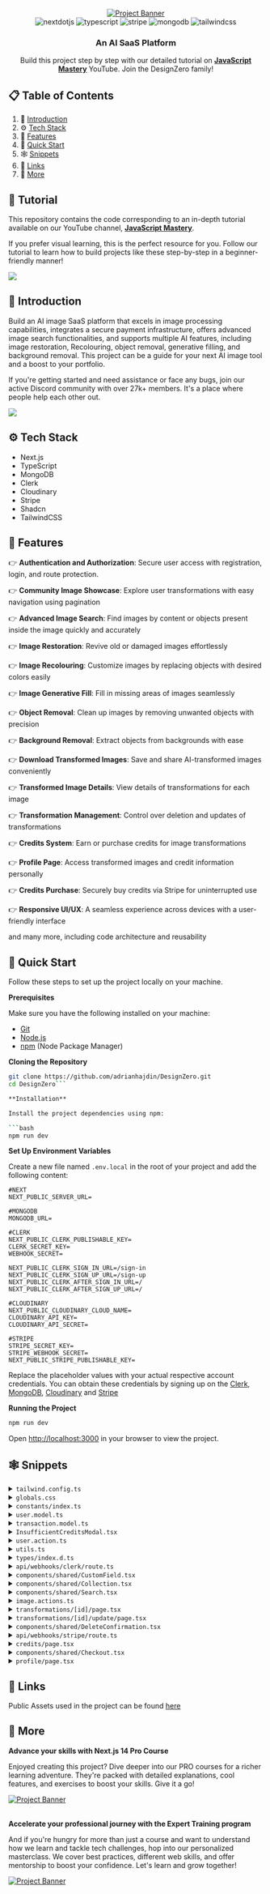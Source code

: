 <div align="center">
  <br />
    <a href="https://youtu.be/Ahwoks_dawU?feature=shared" target="_blank">
      <img src="https://github.com/sujatagunale/EasyRead/assets/151519281/daf9e91b-6342-4e9a-9361-8dc2bd01ce64" alt="Project Banner">
    </a>
  <br />

  <div>
    <img src="https://img.shields.io/badge/-Next_JS-black?style=for-the-badge&logoColor=white&logo=nextdotjs&color=000000" alt="nextdotjs" />
    <img src="https://img.shields.io/badge/-TypeScript-black?style=for-the-badge&logoColor=white&logo=typescript&color=3178C6" alt="typescript" />
    <img src="https://img.shields.io/badge/-Stripe-black?style=for-the-badge&logoColor=white&logo=stripe&color=008CDD" alt="stripe" />
    <img src="https://img.shields.io/badge/-MongoDB-black?style=for-the-badge&logoColor=white&logo=mongodb&color=47A248" alt="mongodb" />
    <img src="https://img.shields.io/badge/-Tailwind_CSS-black?style=for-the-badge&logoColor=white&logo=tailwindcss&color=06B6D4" alt="tailwindcss" />
  </div>

  <h3 align="center">An AI SaaS Platform</h3>

   <div align="center">
     Build this project step by step with our detailed tutorial on <a href="https://www.youtube.com/@javascriptmastery/videos" target="_blank"><b>JavaScript Mastery</b></a> YouTube. Join the DesignZero family!
    </div>
</div>

## 📋 <a name="table">Table of Contents</a>

1. 🤖 [Introduction](#introduction)
2. ⚙️ [Tech Stack](#tech-stack)
3. 🔋 [Features](#features)
4. 🤸 [Quick Start](#quick-start)
5. 🕸️ [Snippets](#snippets)
6. 🔗 [Links](#links)
7. 🚀 [More](#more)

## 🚨 Tutorial

This repository contains the code corresponding to an in-depth tutorial available on our YouTube channel, <a href="https://www.youtube.com/@javascriptmastery/videos" target="_blank"><b>JavaScript Mastery</b></a>. 

If you prefer visual learning, this is the perfect resource for you. Follow our tutorial to learn how to build projects like these step-by-step in a beginner-friendly manner!

<a href="https://youtu.be/Ahwoks_dawU?feature=shared" target="_blank"><img src="https://github.com/sujatagunale/EasyRead/assets/151519281/1736fca5-a031-4854-8c09-bc110e3bc16d" /></a>

## <a name="introduction">🤖 Introduction</a>

Build an AI image SaaS platform that excels in image processing capabilities, integrates a secure payment infrastructure, offers advanced image search functionalities, and supports multiple AI features, including image restoration, Recolouring, object removal, generative filling, and background removal. This project can be a guide for your next AI image tool and a boost to your portfolio. 

If you're getting started and need assistance or face any bugs, join our active Discord community with over 27k+ members. It's a place where people help each other out.

<a href="https://discord.com/invite/n6EdbFJ" target="_blank"><img src="https://github.com/sujatagunale/EasyRead/assets/151519281/618f4872-1e10-42da-8213-1d69e486d02e" /></a>

## <a name="tech-stack">⚙️ Tech Stack</a>

- Next.js
- TypeScript
- MongoDB
- Clerk
- Cloudinary
- Stripe
- Shadcn
- TailwindCSS

## <a name="features">🔋 Features</a>

👉 **Authentication and Authorization**: Secure user access with registration, login, and route protection.

👉 **Community Image Showcase**: Explore user transformations with easy navigation using pagination

👉 **Advanced Image Search**: Find images by content or objects present inside the image quickly and accurately

👉 **Image Restoration**: Revive old or damaged images effortlessly

👉 **Image Recolouring**: Customize images by replacing objects with desired colors easily

👉 **Image Generative Fill**: Fill in missing areas of images seamlessly

👉 **Object Removal**: Clean up images by removing unwanted objects with precision

👉 **Background Removal**: Extract objects from backgrounds with ease

👉 **Download Transformed Images**: Save and share AI-transformed images conveniently

👉 **Transformed Image Details**: View details of transformations for each image

👉 **Transformation Management**: Control over deletion and updates of transformations

👉 **Credits System**: Earn or purchase credits for image transformations

👉 **Profile Page**: Access transformed images and credit information personally

👉 **Credits Purchase**: Securely buy credits via Stripe for uninterrupted use

👉 **Responsive UI/UX**: A seamless experience across devices with a user-friendly interface


and many more, including code architecture and reusability 

## <a name="quick-start">🤸 Quick Start</a>

Follow these steps to set up the project locally on your machine.

**Prerequisites**

Make sure you have the following installed on your machine:

- [Git](https://git-scm.com/)
- [Node.js](https://nodejs.org/en)
- [npm](https://www.npmjs.com/) (Node Package Manager)

**Cloning the Repository**

```bash
git clone https://github.com/adrianhajdin/DesignZero.git
cd DesignZero```

**Installation**

Install the project dependencies using npm:

```bash
npm run dev
```

**Set Up Environment Variables**

Create a new file named `.env.local` in the root of your project and add the following content:

```env
#NEXT
NEXT_PUBLIC_SERVER_URL=

#MONGODB
MONGODB_URL=

#CLERK
NEXT_PUBLIC_CLERK_PUBLISHABLE_KEY=
CLERK_SECRET_KEY=
WEBHOOK_SECRET=

NEXT_PUBLIC_CLERK_SIGN_IN_URL=/sign-in
NEXT_PUBLIC_CLERK_SIGN_UP_URL=/sign-up
NEXT_PUBLIC_CLERK_AFTER_SIGN_IN_URL=/
NEXT_PUBLIC_CLERK_AFTER_SIGN_UP_URL=/

#CLOUDINARY
NEXT_PUBLIC_CLOUDINARY_CLOUD_NAME=
CLOUDINARY_API_KEY=
CLOUDINARY_API_SECRET=

#STRIPE
STRIPE_SECRET_KEY=
STRIPE_WEBHOOK_SECRET=
NEXT_PUBLIC_STRIPE_PUBLISHABLE_KEY=
```

Replace the placeholder values with your actual respective account credentials. You can obtain these credentials by signing up on the [Clerk](https://clerk.com/), [MongoDB](https://www.mongodb.com/), [Cloudinary](https://cloudinary.com/) and [Stripe](https://stripe.com)

**Running the Project**

```bash
npm run dev
```

Open [http://localhost:3000](http://localhost:3000) in your browser to view the project.

## <a name="snippets">🕸️ Snippets</a>

<details>
<summary><code>tailwind.config.ts</code></summary>

```typescript
/** @type {import('tailwindcss').Config} */
module.exports = {
  darkMode: ["class"],
  content: [
    "./pages/**/*.{ts,tsx}",
    "./components/**/*.{ts,tsx}",
    "./app/**/*.{ts,tsx}",
    "./src/**/*.{ts,tsx}",
  ],
  prefix: "",
  theme: {
    container: {
      center: true,
      padding: "2rem",
      screens: {
        "2xl": "1400px",
      },
    },
    extend: {
      colors: {
        border: "hsl(var(--border))",
        input: "hsl(var(--input))",
        ring: "hsl(var(--ring))",
        background: "hsl(var(--background))",
        foreground: "hsl(var(--foreground))",
        purple: {
          100: "#F4F7FE",
          200: "#BCB6FF",
          400: "#868CFF",
          500: "#7857FF",
          600: "#4318FF",
        },
        dark: {
          400: "#7986AC",
          500: "#606C80",
          600: "#2B3674",
          700: "#384262",
        },
        primary: {
          DEFAULT: "hsl(var(--primary))",
          foreground: "hsl(var(--primary-foreground))",
        },
        secondary: {
          DEFAULT: "hsl(var(--secondary))",
          foreground: "hsl(var(--secondary-foreground))",
        },
        destructive: {
          DEFAULT: "hsl(var(--destructive))",
          foreground: "hsl(var(--destructive-foreground))",
        },
        muted: {
          DEFAULT: "hsl(var(--muted))",
          foreground: "hsl(var(--muted-foreground))",
        },
        accent: {
          DEFAULT: "hsl(var(--accent))",
          foreground: "hsl(var(--accent-foreground))",
        },
        popover: {
          DEFAULT: "hsl(var(--popover))",
          foreground: "hsl(var(--popover-foreground))",
        },
        card: {
          DEFAULT: "hsl(var(--card))",
          foreground: "hsl(var(--card-foreground))",
        },
      },
      fontFamily: {
        IBMPlex: ["var(--font-ibm-plex)"],
      },
      backgroundImage: {
        "purple-gradient": "url('/assets/images/gradient-bg.svg')",
        banner: "url('/assets/images/banner-bg.png')",
      },
      borderRadius: {
        lg: "var(--radius)",
        md: "calc(var(--radius) - 2px)",
        sm: "calc(var(--radius) - 4px)",
      },
      keyframes: {
        "accordion-down": {
          from: { height: "0" },
          to: { height: "var(--radix-accordion-content-height)" },
        },
        "accordion-up": {
          from: { height: "var(--radix-accordion-content-height)" },
          to: { height: "0" },
        },
      },
      animation: {
        "accordion-down": "accordion-down 0.2s ease-out",
        "accordion-up": "accordion-up 0.2s ease-out",
      },
    },
  },
  plugins: [require("tailwindcss-animate")],
};
```

</details>

<details>
<summary><code>globals.css</code></summary>

```css
@tailwind base;
@tailwind components;
@tailwind utilities;

@layer base {
  :root {
    --background: 0 0% 100%;
    --foreground: 222.2 84% 4.9%;

    --card: 0 0% 100%;
    --card-foreground: 222.2 84% 4.9%;

    --popover: 0 0% 100%;
    --popover-foreground: 222.2 84% 4.9%;

    --primary: 222.2 47.4% 11.2%;
    --primary-foreground: 210 40% 98%;

    --secondary: 210 40% 96.1%;
    --secondary-foreground: 222.2 47.4% 11.2%;

    --muted: 210 40% 96.1%;
    --muted-foreground: 215.4 16.3% 46.9%;

    --accent: 210 40% 96.1%;
    --accent-foreground: 222.2 47.4% 11.2%;

    --destructive: 0 84.2% 60.2%;
    --destructive-foreground: 210 40% 98%;

    --border: 214.3 31.8% 91.4%;
    --input: 214.3 31.8% 91.4%;
    --ring: 222.2 84% 4.9%;

    --radius: 0.5rem;
  }

  .dark {
    --background: 222.2 84% 4.9%;
    --foreground: 210 40% 98%;

    --card: 222.2 84% 4.9%;
    --card-foreground: 210 40% 98%;

    --popover: 222.2 84% 4.9%;
    --popover-foreground: 210 40% 98%;

    --primary: 210 40% 98%;
    --primary-foreground: 222.2 47.4% 11.2%;

    --secondary: 217.2 32.6% 17.5%;
    --secondary-foreground: 210 40% 98%;

    --muted: 217.2 32.6% 17.5%;
    --muted-foreground: 215 20.2% 65.1%;

    --accent: 217.2 32.6% 17.5%;
    --accent-foreground: 210 40% 98%;

    --destructive: 0 62.8% 30.6%;
    --destructive-foreground: 210 40% 98%;

    --border: 217.2 32.6% 17.5%;
    --input: 217.2 32.6% 17.5%;
    --ring: 212.7 26.8% 83.9%;
  }
}

@layer base {
  * {
    @apply border-border;
  }
  body {
    @apply bg-background text-foreground;
  }
}

.auth {
  @apply flex-center min-h-screen w-full bg-purple-100
}

.root {
  @apply flex min-h-screen w-full flex-col bg-white lg:flex-row;
}

.root-container {
  @apply mt-16 flex-1 overflow-auto py-8 lg:mt-0 lg:max-h-screen lg:py-10
}

/* ========================================== TAILWIND STYLES */
@layer utilities {
  /* ===== UTILITIES */
  .wrapper {
    @apply max-w-5xl mx-auto px-5 md:px-10 w-full text-dark-400 p-16-regular;
  }

  .gradient-text {
    @apply bg-purple-gradient bg-cover bg-clip-text text-transparent;
  }

  /* ===== ALIGNMENTS */
  .flex-center {
    @apply flex justify-center items-center;
  }

  .flex-between {
    @apply flex justify-between items-center;
  }

  /* ===== TYPOGRAPHY */
  /* 44 */
  .h1-semibold {
    @apply text-[36px] font-semibold sm:text-[44px] leading-[120%] sm:leading-[56px];
  }

  /* 36 */
  .h2-bold {
    @apply text-[30px] font-bold md:text-[36px] leading-[110%];
  }

  /* 30 */
  .h3-bold {
    @apply font-bold text-[30px] leading-[140%];
  }

  /* 24 */
  .p-24-bold {
    @apply font-bold text-[24px] leading-[120%];
  }

  /* 20 */
  .p-20-semibold {
    @apply font-semibold text-[20px] leading-[140%];
  }

  .p-20-regular {
    @apply font-normal text-[20px] leading-[140%];
  }

  /* 18 */
  .p-18-semibold {
    @apply font-semibold text-[18px] leading-[140%];
  }

  /* 16 */
  .p-16-semibold {
    @apply font-semibold text-[16px] leading-[140%];
  }

  .p-16-medium {
    @apply font-medium text-[16px] leading-[140%];
  }

  .p-16-regular {
    @apply font-normal text-[16px] leading-[140%];
  }

  /* 14 */
  .p-14-medium {
    @apply font-medium text-[14px] leading-[120%];
  }

  /* 10 */
  .p-10-medium {
    @apply font-medium text-[10px] leading-[140%];
  }

  /* =====  SHADCN OVERRIDES */
  .button {
    @apply py-4 px-6 flex-center gap-3 rounded-full p-16-semibold focus-visible:ring-offset-0 focus-visible:ring-transparent !important;
  }

  .dropdown-content {
    @apply shadow-lg rounded-md overflow-hidden p-0;
  }

  .dropdown-item {
    @apply p-16-semibold text-dark-700 cursor-pointer transition-all px-4 py-3 rounded-none outline-none hover:border-none focus-visible:ring-transparent hover:text-white hover:bg-purple-gradient hover:bg-cover focus-visible:ring-offset-0 focus-visible:outline-none !important;
  }

  .input-field {
    @apply rounded-[16px] border-2 border-purple-200/20 shadow-sm shadow-purple-200/15 text-dark-600 disabled:opacity-100 p-16-semibold h-[50px] md:h-[54px] focus-visible:ring-offset-0 px-4 py-3 focus-visible:ring-transparent !important;
  }

  .search-field {
    @apply border-0 bg-transparent text-dark-600 w-full placeholder:text-dark-400 h-[50px] p-16-medium focus-visible:ring-offset-0 p-3 focus-visible:ring-transparent !important;
  }

  .submit-button {
    @apply bg-purple-gradient bg-cover rounded-full py-4 px-6 p-16-semibold h-[50px] w-full md:h-[54px];
  }

  .select-field {
    @apply w-full border-2 border-purple-200/20 shadow-sm shadow-purple-200/15 rounded-[16px] h-[50px] md:h-[54px] text-dark-600 p-16-semibold disabled:opacity-100 placeholder:text-dark-400/50 px-4 py-3 focus:ring-offset-0 focus-visible:ring-transparent focus:ring-transparent focus-visible:ring-0 focus-visible:outline-none !important;
  }

  .select-trigger {
    @apply flex items-center  gap-2 py-5 capitalize focus-visible:outline-none;
  }

  .select-item {
    @apply py-3 cursor-pointer hover:bg-purple-100;
  }

  .IconButton {
    @apply focus-visible:ring-transparent focus:ring-offset-0 focus-visible:ring-offset-0 focus-visible:outline-none focus-visible:border-none !important;
  }

  .sheet-content button {
    @apply focus:ring-0 focus-visible:ring-transparent focus:ring-offset-0 focus-visible:ring-offset-0 focus-visible:outline-none focus-visible:border-none !important;
  }

  .success-toast {
    @apply bg-green-100 text-green-900;
  }

  .error-toast {
    @apply bg-red-100 text-red-900;
  }

  /* Home Page */
  .home {
    @apply sm:flex-center hidden h-72 flex-col gap-4 rounded-[20px] border bg-banner bg-cover bg-no-repeat p-10 shadow-inner;
  }

  .home-heading {
    @apply h1-semibold max-w-[500px] flex-wrap text-center text-white shadow-sm;
  }

  /* Credits Page */
  .credits-list {
    @apply mt-11 grid grid-cols-1 gap-5 sm:grid-cols-2 md:gap-9 xl:grid-cols-3;
  }

  .credits-item {
    @apply w-full rounded-[16px] border-2 border-purple-200/20 bg-white p-8 shadow-xl shadow-purple-200/20 lg:max-w-none;
  }

  .credits-btn {
    @apply w-full rounded-full bg-purple-100 bg-cover text-purple-500 hover:text-purple-500;
  }

  /* Profile Page */
  .profile {
    @apply mt-5 flex flex-col gap-5 sm:flex-row md:mt-8 md:gap-10;
  }

  .profile-balance {
    @apply w-full rounded-[16px] border-2 border-purple-200/20 bg-white p-5 shadow-lg shadow-purple-200/10 md:px-6 md:py-8;
  }

  .profile-image-manipulation {
    @apply w-full rounded-[16px] border-2 border-purple-200/20 bg-white p-5 shadow-lg shadow-purple-200/10 md:px-6 md:py-8;
  }

  /* Transformation Details */
  .transformation-grid {
    @apply grid h-fit min-h-[200px] grid-cols-1 gap-5 py-8 md:grid-cols-2;
  }

  .transformation-original_image {
    @apply h-fit min-h-72 w-full rounded-[10px] border border-dashed bg-purple-100/20 object-cover p-2;
  }

  /* Collection Component */
  .collection-heading {
    @apply md:flex-between mb-6 flex flex-col gap-5 md:flex-row;
  }

  .collection-list {
    @apply grid grid-cols-1 gap-6 sm:grid-cols-2 xl:grid-cols-3;
  }

  .collection-empty {
    @apply flex-center h-60 w-full rounded-[10px] border border-dark-400/10 bg-white/20;
  }

  .collection-btn {
    @apply button w-32 bg-purple-gradient bg-cover text-white;
  }

  .collection-card {
    @apply flex flex-1 cursor-pointer flex-col gap-5 rounded-[16px] border-2 border-purple-200/15 bg-white p-4 shadow-xl shadow-purple-200/10 transition-all hover:shadow-purple-200/20;
  }

  /* MediaUploader Component */
  .media-uploader_cldImage {
    @apply h-fit min-h-72 w-full rounded-[10px] border border-dashed bg-purple-100/20 object-cover p-2;
  }

  .media-uploader_cta {
    @apply flex-center flex h-72 cursor-pointer flex-col gap-5 rounded-[16px] border border-dashed bg-purple-100/20 shadow-inner;
  }

  .media-uploader_cta-image {
    @apply rounded-[16px] bg-white  p-5 shadow-sm shadow-purple-200/50;
  }

  /* Navbar Component */
  .header {
    @apply flex-between fixed h-16 w-full border-b-4 border-purple-100 bg-white p-5 lg:hidden;
  }

  .header-nav_elements {
    @apply mt-8 flex w-full flex-col items-start gap-5;
  }

  /* Search Component */
  .search {
    @apply flex w-full rounded-[16px] border-2 border-purple-200/20 bg-white px-4 shadow-sm shadow-purple-200/15 md:max-w-96;
  }

  /* Sidebar Component */
  .sidebar {
    @apply hidden h-screen w-72 bg-white p-5 shadow-md shadow-purple-200/50 lg:flex;
  }

  .sidebar-logo {
    @apply flex items-center gap-2 md:py-2;
  }

  .sidebar-nav {
    @apply h-full flex-col justify-between md:flex md:gap-4;
  }

  .sidebar-nav_elements {
    @apply hidden w-full flex-col items-start gap-2 md:flex;
  }

  .sidebar-nav_element {
    @apply flex-center p-16-semibold w-full whitespace-nowrap rounded-full bg-cover  transition-all hover:bg-purple-100 hover:shadow-inner;
  }

  .sidebar-link {
    @apply p-16-semibold flex size-full gap-4 p-4;
  }

  /* TransformationForm Component */
  .prompt-field {
    @apply flex flex-col gap-5 lg:flex-row lg:gap-10;
  }

  .media-uploader-field {
    @apply grid h-fit min-h-[200px] grid-cols-1 gap-5 py-4 md:grid-cols-2;
  }

  /* TransformedImage Component */
  .download-btn {
    @apply p-14-medium mt-2 flex items-center gap-2 px-2;
  }

  .transformed-image {
    @apply h-fit min-h-72 w-full rounded-[10px] border border-dashed bg-purple-100/20 object-cover p-2;
  }

  .transforming-loader {
    @apply flex-center absolute left-[50%] top-[50%] size-full -translate-x-1/2 -translate-y-1/2 flex-col gap-2 rounded-[10px] border bg-dark-700/90;
  }

  .transformed-placeholder {
    @apply flex-center p-14-medium h-full min-h-72 flex-col gap-5 rounded-[16px] border border-dashed bg-purple-100/20 shadow-inner;
  }
}

/* =====  CLERK OVERRIDES */
.cl-userButtonBox {
  display: flex;
  flex-flow: row-reverse;
  gap: 12px;
}

.cl-userButtonOuterIdentifier {
  font-size: 16px;
  font-weight: 600;
  color: #384262;
}
```

</details>

<details>
<summary><code>constants/index.ts</code></summary>

```typescript
export const navLinks = [
  {
    label: "Home",
    route: "/",
    icon: "/assets/icons/home.svg",
  },
  {
    label: "Image Restore",
    route: "/transformations/add/restore",
    icon: "/assets/icons/image.svg",
  },
  {
    label: "Generative Fill",
    route: "/transformations/add/fill",
    icon: "/assets/icons/stars.svg",
  },
  {
    label: "Object Remove",
    route: "/transformations/add/remove",
    icon: "/assets/icons/scan.svg",
  },
  {
    label: "Object Recolour",
    route: "/transformations/add/Recolour",
    icon: "/assets/icons/filter.svg",
  },
  {
    label: "Background Remove",
    route: "/transformations/add/removeBackground",
    icon: "/assets/icons/camera.svg",
  },
  {
    label: "Profile",
    route: "/profile",
    icon: "/assets/icons/profile.svg",
  },
  {
    label: "Buy Credits",
    route: "/credits",
    icon: "/assets/icons/bag.svg",
  },
];

export const plans = [
  {
    _id: 1,
    name: "Free",
    icon: "/assets/icons/free-plan.svg",
    price: 0,
    credits: 20,
    inclusions: [
      {
        label: "20 Free Credits",
        isIncluded: true,
      },
      {
        label: "Basic Access to Services",
        isIncluded: true,
      },
      {
        label: "Priority Customer Support",
        isIncluded: false,
      },
      {
        label: "Priority Updates",
        isIncluded: false,
      },
    ],
  },
  {
    _id: 2,
    name: "Pro Package",
    icon: "/assets/icons/free-plan.svg",
    price: 40,
    credits: 120,
    inclusions: [
      {
        label: "120 Credits",
        isIncluded: true,
      },
      {
        label: "Full Access to Services",
        isIncluded: true,
      },
      {
        label: "Priority Customer Support",
        isIncluded: true,
      },
      {
        label: "Priority Updates",
        isIncluded: false,
      },
    ],
  },
  {
    _id: 3,
    name: "Premium Package",
    icon: "/assets/icons/free-plan.svg",
    price: 199,
    credits: 2000,
    inclusions: [
      {
        label: "2000 Credits",
        isIncluded: true,
      },
      {
        label: "Full Access to Services",
        isIncluded: true,
      },
      {
        label: "Priority Customer Support",
        isIncluded: true,
      },
      {
        label: "Priority Updates",
        isIncluded: true,
      },
    ],
  },
];

export const transformationTypes = {
  restore: {
    type: "restore",
    title: "Restore Image",
    subTitle: "Refine images by removing noise and imperfections",
    config: { restore: true },
    icon: "image.svg",
  },
  removeBackground: {
    type: "removeBackground",
    title: "Background Remove",
    subTitle: "Removes the background of the image using AI",
    config: { removeBackground: true },
    icon: "camera.svg",
  },
  fill: {
    type: "fill",
    title: "Generative Fill",
    subTitle: "Enhance an image's dimensions using AI outpainting",
    config: { fillBackground: true },
    icon: "stars.svg",
  },
  remove: {
    type: "remove",
    title: "Object Remove",
    subTitle: "Identify and eliminate objects from images",
    config: {
      remove: { prompt: "", removeShadow: true, multiple: true },
    },
    icon: "scan.svg",
  },
  Recolour: {
    type: "Recolour",
    title: "Object Recolour",
    subTitle: "Identify and Recolour objects from the image",
    config: {
      Recolour: { prompt: "", to: "", multiple: true },
    },
    icon: "filter.svg",
  },
};

export const aspectRatioOptions = {
  "1:1": {
    aspectRatio: "1:1",
    label: "Square (1:1)",
    width: 1000,
    height: 1000,
  },
  "3:4": {
    aspectRatio: "3:4",
    label: "Standard Portrait (3:4)",
    width: 1000,
    height: 1334,
  },
  "9:16": {
    aspectRatio: "9:16",
    label: "Phone Portrait (9:16)",
    width: 1000,
    height: 1778,
  },
};

export const defaultValues = {
  title: "",
  aspectRatio: "",
  color: "",
  prompt: "",
  publicId: "",
};

export const creditFee = -1;
```

</details>

<details>
<summary><code>user.model.ts</code></summary>

```typescript
import { Schema, model, models } from "mongoose";

const UserSchema = new Schema({
  clerkId: {
    type: String,
    required: true,
    unique: true,
  },
  email: {
    type: String,
    required: true,
    unique: true,
  },
  username: {
    type: String,
    required: true,
    unique: true,
  },
  photo: {
    type: String,
    required: true,
  },
  firstName: {
    type: String,
  },
  lastName: {
    type: String,
  },
  planId: {
    type: Number,
    default: 1,
  },
  creditBalance: {
    type: Number,
    default: 10,
  },
});

const User = models?.User || model("User", UserSchema);

export default User;
```

</details>

<details>
<summary><code>transaction.model.ts</code></summary>

```typescript
import { Schema, model, models } from "mongoose";

const TransactionSchema = new Schema({
  createdAt: {
    type: Date,
    default: Date.now,
  },
  stripeId: {
    type: String,
    required: true,
    unique: true,
  },
  amount: {
    type: Number,
    required: true,
  },
  plan: {
    type: String,
  },
  credits: {
    type: Number,
  },
  buyer: {
    type: Schema.Types.ObjectId,
    ref: "User",
  },
});

const Transaction = models?.Transaction || model("Transaction", TransactionSchema);

export default Transaction;
```

</details>

<details>
<summary><code>InsufficientCreditsModal.tsx</code></summary>

```typescript
"use client";

import Image from "next/image";
import { useRouter } from "next/navigation";

import {
  AlertDialog,
  AlertDialogAction,
  AlertDialogCancel,
  AlertDialogContent,
  AlertDialogDescription,
  AlertDialogFooter,
  AlertDialogHeader,
  AlertDialogTitle,
} from "@/components/ui/alert-dialog";

export const InsufficientCreditsModal = () => {
  const router = useRouter();

  return (
    <AlertDialog defaultOpen>
      <AlertDialogContent>
        <AlertDialogHeader>
          <div className="flex-between">
            <p className="p-16-semibold text-dark-400">Insufficient Credits</p>
            <AlertDialogCancel
              className="border-0 p-0 hover:bg-transparent"
              onClick={() => router.push("/profile")}
            >
              <Image
                src="/assets/icons/close.svg"
                alt="credit coins"
                width={24}
                height={24}
                className="cursor-pointer"
              />
            </AlertDialogCancel>
          </div>

          <Image
            src="/assets/images/stacked-coins.png"
            alt="credit coins"
            width={462}
            height={122}
          />

          <AlertDialogTitle className="p-24-bold text-dark-600">
            Oops.... Looks like you&#39;ve run out of free credits!
          </AlertDialogTitle>

          <AlertDialogDescription className="p-16-regular py-3">
            No worries, though - you can keep enjoying our services by grabbing
            more credits.
          </AlertDialogDescription>
        </AlertDialogHeader>
        <AlertDialogFooter>
          <AlertDialogCancel
            className="button w-full bg-purple-100 text-dark-400"
            onClick={() => router.push("/profile")}
          >
            No, Cancel
          </AlertDialogCancel>
          <AlertDialogAction
            className="button w-full bg-purple-gradient  bg-cover"
            onClick={() => router.push("/credits")}
          >
            Yes, Proceed
          </AlertDialogAction>
        </AlertDialogFooter>
      </AlertDialogContent>
    </AlertDialog>
  );
};
```

</details>

<details>
<summary><code>user.action.ts</code></summary>

```typescript
"use server";

import { revalidatePath } from "next/cache";

import User from "../database/models/user.model";
import { connectToDatabase } from "../database/mongoose";
import { handleError } from "../utils";

// CREATE
export async function createUser(user: CreateUserParams) {
  try {
    await connectToDatabase();

    const newUser = await User.create(user);

    return JSON.parse(JSON.stringify(newUser));
  } catch (error) {
    handleError(error);
  }
}

// READ
export async function getUserById(userId: string) {
  try {
    await connectToDatabase();

    const user = await User.findOne({ clerkId: userId });

    if (!user) throw new Error("User not found");

    return JSON.parse(JSON.stringify(user));
  } catch (error) {
    handleError(error);
  }
}

// UPDATE
export async function updateUser(clerkId: string, user: UpdateUserParams) {
  try {
    await connectToDatabase();

    const updatedUser = await User.findOneAndUpdate({ clerkId }, user, {
      new: true,
    });

    if (!updatedUser) throw new Error("User update failed");
    
    return JSON.parse(JSON.stringify(updatedUser));
  } catch (error) {
    handleError(error);
  }
}

// DELETE
export async function deleteUser(clerkId: string) {
  try {
    await connectToDatabase();

    // Find user to delete
    const userToDelete = await User.findOne({ clerkId });

    if (!userToDelete) {
      throw new Error("User not found");
    }

    // Delete user
    const deletedUser = await User.findByIdAndDelete(userToDelete._id);
    revalidatePath("/");

    return deletedUser ? JSON.parse(JSON.stringify(deletedUser)) : null;
  } catch (error) {
    handleError(error);
  }
}

// USE CREDITS
export async function updateCredits(userId: string, creditFee: number) {
  try {
    await connectToDatabase();

    const updatedUserCredits = await User.findOneAndUpdate(
      { _id: userId },
      { $inc: { creditBalance: creditFee }},
      { new: true }
    )

    if(!updatedUserCredits) throw new Error("User credits update failed");

    return JSON.parse(JSON.stringify(updatedUserCredits));
  } catch (error) {
    handleError(error);
  }
}
```

</details>

<details>
<summary><code>utils.ts</code></summary>

```typescript
/* eslint-disable prefer-const */
/* eslint-disable no-prototype-builtins */
import { type ClassValue, clsx } from "clsx";
import qs from "qs";
import { twMerge } from "tailwind-merge";

import { aspectRatioOptions } from "@/constants";

export function cn(...inputs: ClassValue[]) {
  return twMerge(clsx(inputs));
}

// ERROR HANDLER
export const handleError = (error: unknown) => {
  if (error instanceof Error) {
    // This is a native JavaScript error (e.g., TypeError, RangeError)
    console.error(error.message);
    throw new Error(`Error: ${error.message}`);
  } else if (typeof error === "string") {
    // This is a string error message
    console.error(error);
    throw new Error(`Error: ${error}`);
  } else {
    // This is an unknown type of error
    console.error(error);
    throw new Error(`Unknown error: ${JSON.stringify(error)}`);
  }
};

// PLACEHOLDER LOADER - while image is transforming
const shimmer = (w: number, h: number) => `
<svg width="${w}" height="${h}" version="1.1" xmlns="http://www.w3.org/2000/svg" xmlns:xlink="http://www.w3.org/1999/xlink">
  <defs>
    <linearGradient id="g">
      <stop stop-color="#7986AC" offset="20%" />
      <stop stop-color="#68769e" offset="50%" />
      <stop stop-color="#7986AC" offset="70%" />
    </linearGradient>
  </defs>
  <rect width="${w}" height="${h}" fill="#7986AC" />
  <rect id="r" width="${w}" height="${h}" fill="url(#g)" />
  <animate xlink:href="#r" attributeName="x" from="-${w}" to="${w}" dur="1s" repeatCount="indefinite"  />
</svg>`;

const toBase64 = (str: string) =>
  typeof window === "undefined"
    ? Buffer.from(str).toString("base64")
    : window.btoa(str);

export const dataUrl = `data:image/svg+xml;base64,${toBase64(
  shimmer(1000, 1000)
)}`;
// ==== End

// FORM URL QUERY
export const formUrlQuery = ({
  searchParams,
  key,
  value,
}: FormUrlQueryParams) => {
  const params = { ...qs.parse(searchParams.toString()), [key]: value };

  return `${window.location.pathname}?${qs.stringify(params, {
    skipNulls: true,
  })}`;
};

// REMOVE KEY FROM QUERY
export function removeKeysFromQuery({
  searchParams,
  keysToRemove,
}: RemoveUrlQueryParams) {
  const currentUrl = qs.parse(searchParams);

  keysToRemove.forEach((key) => {
    delete currentUrl[key];
  });

  // Remove null or undefined values
  Object.keys(currentUrl).forEach(
    (key) => currentUrl[key] == null && delete currentUrl[key]
  );

  return `${window.location.pathname}?${qs.stringify(currentUrl)}`;
}

// DEBOUNCE
export const debounce = (func: (...args: any[]) => void, delay: number) => {
  let timeoutId: NodeJS.Timeout | null;
  return (...args: any[]) => {
    if (timeoutId) clearTimeout(timeoutId);
    timeoutId = setTimeout(() => func.apply(null, args), delay);
  };
};

// GE IMAGE SIZE
export type AspectRatioKey = keyof typeof aspectRatioOptions;
export const getImageSize = (
  type: string,
  image: any,
  dimension: "width" | "height"
): number => {
  if (type === "fill") {
    return (
      aspectRatioOptions[image.aspectRatio as AspectRatioKey]?.[dimension] ||
      1000
    );
  }
  return image?.[dimension] || 1000;
};

// DOWNLOAD IMAGE
export const download = (url: string, filename: string) => {
  if (!url) {
    throw new Error("Resource URL not provided! You need to provide one");
  }

  fetch(url)
    .then((response) => response.blob())
    .then((blob) => {
      const blobURL = URL.createObjectURL(blob);
      const a = document.createElement("a");
      a.href = blobURL;

      if (filename && filename.length)
        a.download = `${filename.replace(" ", "_")}.png`;
      document.body.appendChild(a);
      a.click();
    })
    .catch((error) => console.log({ error }));
};

// DEEP MERGE OBJECTS
export const deepMergeObjects = (obj1: any, obj2: any) => {
  if(obj2 === null || obj2 === undefined) {
    return obj1;
  }

  let output = { ...obj2 };

  for (let key in obj1) {
    if (obj1.hasOwnProperty(key)) {
      if (
        obj1[key] &&
        typeof obj1[key] === "object" &&
        obj2[key] &&
        typeof obj2[key] === "object"
      ) {
        output[key] = deepMergeObjects(obj1[key], obj2[key]);
      } else {
        output[key] = obj1[key];
      }
    }
  }

  return output;
};
```

</details>

<details>
<summary><code>types/index.d.ts</code></summary>

```typescript
/* eslint-disable no-unused-vars */

// ====== USER PARAMS
declare type CreateUserParams = {
  clerkId: string;
  email: string;
  username: string;
  firstName: string;
  lastName: string;
  photo: string;
};

declare type UpdateUserParams = {
  firstName: string;
  lastName: string;
  username: string;
  photo: string;
};

// ====== IMAGE PARAMS
declare type AddImageParams = {
  image: {
    title: string;
    publicId: string;
    transformationType: string;
    width: number;
    height: number;
    config: any;
    secureURL: string;
    transformationURL: string;
    aspectRatio: string | undefined;
    prompt: string | undefined;
    color: string | undefined;
  };
  userId: string;
  path: string;
};

declare type UpdateImageParams = {
  image: {
    _id: string;
    title: string;
    publicId: string;
    transformationType: string;
    width: number;
    height: number;
    config: any;
    secureURL: string;
    transformationURL: string;
    aspectRatio: string | undefined;
    prompt: string | undefined;
    color: string | undefined;
  };
  userId: string;
  path: string;
};

declare type Transformations = {
  restore?: boolean;
  fillBackground?: boolean;
  remove?: {
    prompt: string;
    removeShadow?: boolean;
    multiple?: boolean;
  };
  Recolour?: {
    prompt?: string;
    to: string;
    multiple?: boolean;
  };
  removeBackground?: boolean;
};

// ====== TRANSACTION PARAMS
declare type CheckoutTransactionParams = {
  plan: string;
  credits: number;
  amount: number;
  buyerId: string;
};

declare type CreateTransactionParams = {
  stripeId: string;
  amount: number;
  credits: number;
  plan: string;
  buyerId: string;
  createdAt: Date;
};

declare type TransformationTypeKey =
  | "restore"
  | "fill"
  | "remove"
  | "Recolour"
  | "removeBackground";

// ====== URL QUERY PARAMS
declare type FormUrlQueryParams = {
  searchParams: string;
  key: string;
  value: string | number | null;
};

declare type UrlQueryParams = {
  params: string;
  key: string;
  value: string | null;
};

declare type RemoveUrlQueryParams = {
  searchParams: string;
  keysToRemove: string[];
};

declare type SearchParamProps = {
  params: { id: string; type: TransformationTypeKey };
  searchParams: { [key: string]: string | string[] | undefined };
};

declare type TransformationFormProps = {
  action: "Add" | "Update";
  userId: string;
  type: TransformationTypeKey;
  creditBalance: number;
  data?: IImage | null;
  config?: Transformations | null;
};

declare type TransformedImageProps = {
  image: any;
  type: string;
  title: string;
  transformationConfig: Transformations | null;
  isTransforming: boolean;
  hasDownload?: boolean;
  setIsTransforming?: React.Dispatch<React.SetStateAction<boolean>>;
};
```

</details>

<details>
<summary><code>api/webhooks/clerk/route.ts</code></summary>

```typescript
/* eslint-disable camelcase */
import { clerkClient } from "@clerk/nextjs";
import { WebhookEvent } from "@clerk/nextjs/server";
import { headers } from "next/headers";
import { NextResponse } from "next/server";
import { Webhook } from "svix";

import { createUser, deleteUser, updateUser } from "@/lib/actions/user.actions";

export async function POST(req: Request) {
  // You can find this in the Clerk Dashboard -> Webhooks -> choose the webhook
  const WEBHOOK_SECRET = process.env.WEBHOOK_SECRET;

  if (!WEBHOOK_SECRET) {
    throw new Error(
      "Please add WEBHOOK_SECRET from Clerk Dashboard to .env or .env.local"
    );
  }

  // Get the headers
  const headerPayload = headers();
  const svix_id = headerPayload.get("svix-id");
  const svix_timestamp = headerPayload.get("svix-timestamp");
  const svix_signature = headerPayload.get("svix-signature");

  // If there are no headers, error out
  if (!svix_id || !svix_timestamp || !svix_signature) {
    return new Response("Error occured -- no svix headers", {
      status: 400,
    });
  }

  // Get the body
  const payload = await req.json();
  const body = JSON.stringify(payload);

  // Create a new Svix instance with your secret.
  const wh = new Webhook(WEBHOOK_SECRET);

  let evt: WebhookEvent;

  // Verify the payload with the headers
  try {
    evt = wh.verify(body, {
      "svix-id": svix_id,
      "svix-timestamp": svix_timestamp,
      "svix-signature": svix_signature,
    }) as WebhookEvent;
  } catch (err) {
    console.error("Error verifying webhook:", err);
    return new Response("Error occured", {
      status: 400,
    });
  }

  // Get the ID and type
  const { id } = evt.data;
  const eventType = evt.type;

  // CREATE
  if (eventType === "user.created") {
    const { id, email_addresses, image_url, first_name, last_name, username } = evt.data;

    const user = {
      clerkId: id,
      email: email_addresses[0].email_address,
      username: username!,
      firstName: first_name,
      lastName: last_name,
      photo: image_url,
    };

    const newUser = await createUser(user);

    // Set public metadata
    if (newUser) {
      await clerkClient.users.updateUserMetadata(id, {
        publicMetadata: {
          userId: newUser._id,
        },
      });
    }

    return NextResponse.json({ message: "OK", user: newUser });
  }

  // UPDATE
  if (eventType === "user.updated") {
    const { id, image_url, first_name, last_name, username } = evt.data;

    const user = {
      firstName: first_name,
      lastName: last_name,
      username: username!,
      photo: image_url,
    };

    const updatedUser = await updateUser(id, user);

    return NextResponse.json({ message: "OK", user: updatedUser });
  }

  // DELETE
  if (eventType === "user.deleted") {
    const { id } = evt.data;

    const deletedUser = await deleteUser(id!);

    return NextResponse.json({ message: "OK", user: deletedUser });
  }

  console.log(`Webhook with and ID of ${id} and type of ${eventType}`);
  console.log("Webhook body:", body);

  return new Response("", { status: 200 });
}
```

</details>

<details>
<summary><code>components/shared/CustomField.tsx</code></summary>

```typescript
import React from "react";
import { Control } from "react-hook-form";
import { z } from "zod";

import {
  FormField,
  FormItem,
  FormControl,
  FormMessage,
  FormLabel,
} from "../ui/form";

import { formSchema } from "./TransformationForm";

type CustomFieldProps = {
  control: Control<z.infer<typeof formSchema>> | undefined;
  render: (props: { field: any }) => React.ReactNode;
  name: keyof z.infer<typeof formSchema>;
  formLabel?: string;
  className?: string;
};

export const CustomField = ({
  control,
  render,
  name,
  formLabel,
  className,
}: CustomFieldProps) => {
  return (
    <FormField
      control={control}
      name={name}
      render={({ field }) => (
        <FormItem className={className}>
          {formLabel && <FormLabel>{formLabel}</FormLabel>}
          <FormControl>{render({ field })}</FormControl>
          <FormMessage />
        </FormItem>
      )}
    />
  );
};
```

</details>

<details>
<summary><code>components/shared/Collection.tsx</code></summary>

```typescript
"use client";

import Image from "next/image";
import Link from "next/link";
import { useSearchParams, useRouter } from "next/navigation";
import { CldImage } from "next-cloudinary";

import {
  Pagination,
  PaginationContent,
  PaginationNext,
  PaginationPrevious,
} from "@/components/ui/pagination";
import { transformationTypes } from "@/constants";
import { IImage } from "@/lib/database/models/image.model";
import { formUrlQuery } from "@/lib/utils";

import { Button } from "../ui/button";

import { Search } from "./Search";

export const Collection = ({
  hasSearch = false,
  images,
  totalPages = 1,
  page,
}: {
  images: IImage[];
  totalPages?: number;
  page: number;
  hasSearch?: boolean;
}) => {
  const router = useRouter();
  const searchParams = useSearchParams();

  // PAGINATION HANDLER
  const onPageChange = (action: string) => {
    const pageValue = action === "next" ? Number(page) + 1 : Number(page) - 1;

    const newUrl = formUrlQuery({
      searchParams: searchParams.toString(),
      key: "page",
      value: pageValue,
    });

    router.push(newUrl, { scroll: false });
  };

  return (
    <>
      <div className="collection-heading">
        <h2 className="h2-bold text-dark-600">Recent Edits</h2>
        {hasSearch && <Search />}
      </div>

      {images.length > 0 ? (
        <ul className="collection-list">
          {images.map((image) => (
            <Card image={image} key={image._id} />
          ))}
        </ul>
      ) : (
        <div className="collection-empty">
          <p className="p-20-semibold">Empty List</p>
        </div>
      )}

      {totalPages > 1 && (
        <Pagination className="mt-10">
          <PaginationContent className="flex w-full">
            <Button
              disabled={Number(page) <= 1}
              className="collection-btn"
              onClick={() => onPageChange("prev")}
            >
              <PaginationPrevious className="hover:bg-transparent hover:text-white" />
            </Button>

            <p className="flex-center p-16-medium w-fit flex-1">
              {page} / {totalPages}
            </p>

            <Button
              className="button w-32 bg-purple-gradient bg-cover text-white"
              onClick={() => onPageChange("next")}
              disabled={Number(page) >= totalPages}
            >
              <PaginationNext className="hover:bg-transparent hover:text-white" />
            </Button>
          </PaginationContent>
        </Pagination>
      )}
    </>
  );
};

const Card = ({ image }: { image: IImage }) => {
  return (
    <li>
      <Link href={`/transformations/${image._id}`} className="collection-card">
        <CldImage
          src={image.publicId}
          alt={image.title}
          width={image.width}
          height={image.height}
          {...image.config}
          loading="lazy"
          className="h-52 w-full rounded-[10px] object-cover"
          sizes="(max-width: 767px) 100vw, (max-width: 1279px) 50vw, 33vw"
        />
        <div className="flex-between">
          <p className="p-20-semibold mr-3 line-clamp-1 text-dark-600">
            {image.title}
          </p>
          <Image
            src={`/assets/icons/${
              transformationTypes[
                image.transformationType as TransformationTypeKey
              ].icon
            }`}
            alt={image.title}
            width={24}
            height={24}
          />
        </div>
      </Link>
    </li>
  );
};
```

</details>

<details>
<summary><code>components/shared/Search.tsx</code></summary>

```typescript
"use client";

import Image from "next/image";
import { useRouter, useSearchParams } from "next/navigation";
import { useEffect, useState } from "react";

import { Input } from "@/components/ui/input";
import { formUrlQuery, removeKeysFromQuery } from "@/lib/utils";

export const Search = () => {
  const router = useRouter();
  const searchParams = useSearchParams();
  const [query, setQuery] = useState("");

  useEffect(() => {
    const delayDebounceFn = setTimeout(() => {
      if (query) {
        const newUrl = formUrlQuery({
          searchParams: searchParams.toString(),
          key: "query",
          value: query,
        });

        router.push(newUrl, { scroll: false });
      } else {
        const newUrl = removeKeysFromQuery({
          searchParams: searchParams.toString(),
          keysToRemove: ["query"],
        });

        router.push(newUrl, { scroll: false });
      }
    }, 300);

    return () => clearTimeout(delayDebounceFn);
  }, [router, searchParams, query]);

  return (
    <div className="search">
      <Image
        src="/assets/icons/search.svg"
        alt="search"
        width={24}
        height={24}
      />

      <Input
        className="search-field"
        placeholder="Search"
        onChange={(e) => setQuery(e.target.value)}
      />
    </div>
  );
};
```

</details>

<details>
<summary><code>image.actions.ts</code></summary>

```typescript
"use server";

import { revalidatePath } from "next/cache";
import { connectToDatabase } from "../database/mongoose";
import { handleError } from "../utils";
import User from "../database/models/user.model";
import Image from "../database/models/image.model";
import { redirect } from "next/navigation";

import { v2 as cloudinary } from 'cloudinary'

const populateUser = (query: any) => query.populate({
  path: 'author',
  model: User,
  select: '_id firstName lastName clerkId'
})

// ADD IMAGE
export async function addImage({ image, userId, path }: AddImageParams) {
  try {
    await connectToDatabase();

    const author = await User.findById(userId);

    if (!author) {
      throw new Error("User not found");
    }

    const newImage = await Image.create({
      ...image,
      author: author._id,
    })

    revalidatePath(path);

    return JSON.parse(JSON.stringify(newImage));
  } catch (error) {
    handleError(error)
  }
}

// UPDATE IMAGE
export async function updateImage({ image, userId, path }: UpdateImageParams) {
  try {
    await connectToDatabase();

    const imageToUpdate = await Image.findById(image._id);

    if (!imageToUpdate || imageToUpdate.author.toHexString() !== userId) {
      throw new Error("Unauthorized or image not found");
    }

    const updatedImage = await Image.findByIdAndUpdate(
      imageToUpdate._id,
      image,
      { new: true }
    )

    revalidatePath(path);

    return JSON.parse(JSON.stringify(updatedImage));
  } catch (error) {
    handleError(error)
  }
}

// DELETE IMAGE
export async function deleteImage(imageId: string) {
  try {
    await connectToDatabase();

    await Image.findByIdAndDelete(imageId);
  } catch (error) {
    handleError(error)
  } finally{
    redirect('/')
  }
}

// GET IMAGE
export async function getImageById(imageId: string) {
  try {
    await connectToDatabase();

    const image = await populateUser(Image.findById(imageId));

    if(!image) throw new Error("Image not found");

    return JSON.parse(JSON.stringify(image));
  } catch (error) {
    handleError(error)
  }
}

// GET IMAGES
export async function getAllImages({ limit = 9, page = 1, searchQuery = '' }: {
  limit?: number;
  page: number;
  searchQuery?: string;
}) {
  try {
    await connectToDatabase();

    cloudinary.config({
      cloud_name: process.env.NEXT_PUBLIC_CLOUDINARY_CLOUD_NAME,
      api_key: process.env.CLOUDINARY_API_KEY,
      api_secret: process.env.CLOUDINARY_API_SECRET,
      secure: true,
    })

    let expression = 'folder=DesignZero';

    if (searchQuery) {
      expression += ` AND ${searchQuery}`
    }

    const { resources } = await cloudinary.search
      .expression(expression)
      .execute();

    const resourceIds = resources.map((resource: any) => resource.public_id);

    let query = {};

    if(searchQuery) {
      query = {
        publicId: {
          $in: resourceIds
        }
      }
    }

    const skipAmount = (Number(page) -1) * limit;

    const images = await populateUser(Image.find(query))
      .sort({ updatedAt: -1 })
      .skip(skipAmount)
      .limit(limit);
    
    const totalImages = await Image.find(query).countDocuments();
    const savedImages = await Image.find().countDocuments();

    return {
      data: JSON.parse(JSON.stringify(images)),
      totalPage: Math.ceil(totalImages / limit),
      savedImages,
    }
  } catch (error) {
    handleError(error)
  }
}

// GET IMAGES BY USER
export async function getUserImages({
  limit = 9,
  page = 1,
  userId,
}: {
  limit?: number;
  page: number;
  userId: string;
}) {
  try {
    await connectToDatabase();

    const skipAmount = (Number(page) - 1) * limit;

    const images = await populateUser(Image.find({ author: userId }))
      .sort({ updatedAt: -1 })
      .skip(skipAmount)
      .limit(limit);

    const totalImages = await Image.find({ author: userId }).countDocuments();

    return {
      data: JSON.parse(JSON.stringify(images)),
      totalPages: Math.ceil(totalImages / limit),
    };
  } catch (error) {
    handleError(error);
  }
}
```

</details>

<details>
<summary><code>transformations/[id]/page.tsx</code></summary>

```typescript
import { auth } from "@clerk/nextjs";
import Image from "next/image";
import Link from "next/link";

import Header from "@/components/shared/Header";
import TransformedImage from "@/components/shared/TransformedImage";
import { Button } from "@/components/ui/button";
import { getImageById } from "@/lib/actions/image.actions";
import { getImageSize } from "@/lib/utils";
import { DeleteConfirmation } from "@/components/shared/DeleteConfirmation";

const ImageDetails = async ({ params: { id } }: SearchParamProps) => {
  const { userId } = auth();

  const image = await getImageById(id);

  return (
    <>
      <Header title={image.title} />

      <section className="mt-5 flex flex-wrap gap-4">
        <div className="p-14-medium md:p-16-medium flex gap-2">
          <p className="text-dark-600">Transformation:</p>
          <p className=" capitalize text-purple-400">
            {image.transformationType}
          </p>
        </div>

        {image.prompt && (
          <>
            <p className="hidden text-dark-400/50 md:block">&#x25CF;</p>
            <div className="p-14-medium md:p-16-medium flex gap-2 ">
              <p className="text-dark-600">Prompt:</p>
              <p className=" capitalize text-purple-400">{image.prompt}</p>
            </div>
          </>
        )}

        {image.color && (
          <>
            <p className="hidden text-dark-400/50 md:block">&#x25CF;</p>
            <div className="p-14-medium md:p-16-medium flex gap-2">
              <p className="text-dark-600">Color:</p>
              <p className=" capitalize text-purple-400">{image.color}</p>
            </div>
          </>
        )}

        {image.aspectRatio && (
          <>
            <p className="hidden text-dark-400/50 md:block">&#x25CF;</p>
            <div className="p-14-medium md:p-16-medium flex gap-2">
              <p className="text-dark-600">Aspect Ratio:</p>
              <p className=" capitalize text-purple-400">{image.aspectRatio}</p>
            </div>
          </>
        )}
      </section>

      <section className="mt-10 border-t border-dark-400/15">
        <div className="transformation-grid">
          {/* MEDIA UPLOADER */}
          <div className="flex flex-col gap-4">
            <h3 className="h3-bold text-dark-600">Original</h3>

            <Image
              width={getImageSize(image.transformationType, image, "width")}
              height={getImageSize(image.transformationType, image, "height")}
              src={image.secureURL}
              alt="image"
              className="transformation-original_image"
            />
          </div>

          {/* TRANSFORMED IMAGE */}
          <TransformedImage
            image={image}
            type={image.transformationType}
            title={image.title}
            isTransforming={false}
            transformationConfig={image.config}
            hasDownload={true}
          />
        </div>

        {userId === image.author.clerkId && (
          <div className="mt-4 space-y-4">
            <Button asChild type="button" className="submit-button capitalize">
              <Link href={`/transformations/${image._id}/update`}>
                Update Image
              </Link>
            </Button>

            <DeleteConfirmation imageId={image._id} />
          </div>
        )}
      </section>
    </>
  );
};

export default ImageDetails;
```

</details>

<details>
<summary><code>transformations/[id]/update/page.tsx</code></summary>

```typescript
import { auth } from "@clerk/nextjs";
import { redirect } from "next/navigation";

import Header from "@/components/shared/Header";
import TransformationForm from "@/components/shared/TransformationForm";
import { transformationTypes } from "@/constants";
import { getUserById } from "@/lib/actions/user.actions";
import { getImageById } from "@/lib/actions/image.actions";

const Page = async ({ params: { id } }: SearchParamProps) => {
  const { userId } = auth();

  if (!userId) redirect("/sign-in");

  const user = await getUserById(userId);
  const image = await getImageById(id);

  const transformation =
    transformationTypes[image.transformationType as TransformationTypeKey];

  return (
    <>
      <Header title={transformation.title} subtitle={transformation.subTitle} />

      <section className="mt-10">
        <TransformationForm
          action="Update"
          userId={user._id}
          type={image.transformationType as TransformationTypeKey}
          creditBalance={user.creditBalance}
          config={image.config}
          data={image}
        />
      </section>
    </>
  );
};

export default Page;
```

</details>

<details>
<summary><code>components/shared/DeleteConfirmation.tsx</code></summary>

```typescript
"use client";

import { useTransition } from "react";

import {
  AlertDialog,
  AlertDialogAction,
  AlertDialogCancel,
  AlertDialogContent,
  AlertDialogDescription,
  AlertDialogFooter,
  AlertDialogHeader,
  AlertDialogTitle,
  AlertDialogTrigger,
} from "@/components/ui/alert-dialog";
import { deleteImage } from "@/lib/actions/image.actions";

import { Button } from "../ui/button";

export const DeleteConfirmation = ({ imageId }: { imageId: string }) => {
  const [isPending, startTransition] = useTransition();

  return (
    <AlertDialog>
      <AlertDialogTrigger asChild className="w-full rounded-full">
        <Button
          type="button"
          className="button h-[44px] w-full md:h-[54px]"
          variant="destructive"
        >
          Delete Image
        </Button>
      </AlertDialogTrigger>

      <AlertDialogContent className="flex flex-col gap-10">
        <AlertDialogHeader>
          <AlertDialogTitle>
            Are you sure you want to delete this image?
          </AlertDialogTitle>
          <AlertDialogDescription className="p-16-regular">
            This will permanently delete this image
          </AlertDialogDescription>
        </AlertDialogHeader>

        <AlertDialogFooter>
          <AlertDialogCancel>Cancel</AlertDialogCancel>
          <AlertDialogAction
            className="border bg-red-500 text-white hover:bg-red-600"
            onClick={() =>
              startTransition(async () => {
                await deleteImage(imageId);
              })
            }
          >
            {isPending ? "Deleting..." : "Delete"}
          </AlertDialogAction>
        </AlertDialogFooter>
      </AlertDialogContent>
    </AlertDialog>
  );
};
```

</details>

<details>
<summary><code>api/webhooks/stripe/route.ts</code></summary>

```typescript
/* eslint-disable camelcase */
import { createTransaction } from "@/lib/actions/transaction.action";
import { NextResponse } from "next/server";
import stripe from "stripe";

export async function POST(request: Request) {
  const body = await request.text();

  const sig = request.headers.get("stripe-signature") as string;
  const endpointSecret = process.env.STRIPE_WEBHOOK_SECRET!;

  let event;

  try {
    event = stripe.webhooks.constructEvent(body, sig, endpointSecret);
  } catch (err) {
    return NextResponse.json({ message: "Webhook error", error: err });
  }

  // Get the ID and type
  const eventType = event.type;

  // CREATE
  if (eventType === "checkout.session.completed") {
    const { id, amount_total, metadata } = event.data.object;

    const transaction = {
      stripeId: id,
      amount: amount_total ? amount_total / 100 : 0,
      plan: metadata?.plan || "",
      credits: Number(metadata?.credits) || 0,
      buyerId: metadata?.buyerId || "",
      createdAt: new Date(),
    };

    const newTransaction = await createTransaction(transaction);
    
    return NextResponse.json({ message: "OK", transaction: newTransaction });
  }

  return new Response("", { status: 200 });
}
```

</details>

<details>
<summary><code>credits/page.tsx</code></summary>

```typescript
import { SignedIn, auth } from "@clerk/nextjs";
import Image from "next/image";
import { redirect } from "next/navigation";

import Header from "@/components/shared/Header";
import { Button } from "@/components/ui/button";
import { plans } from "@/constants";
import { getUserById } from "@/lib/actions/user.actions";
import Checkout from "@/components/shared/Checkout";

const Credits = async () => {
  const { userId } = auth();

  if (!userId) redirect("/sign-in");

  const user = await getUserById(userId);

  return (
    <>
      <Header
        title="Buy Credits"
        subtitle="Choose a credit package that suits your needs!"
      />

      <section>
        <ul className="credits-list">
          {plans.map((plan) => (
            <li key={plan.name} className="credits-item">
              <div className="flex-center flex-col gap-3">
                <Image src={plan.icon} alt="check" width={50} height={50} />
                <p className="p-20-semibold mt-2 text-purple-500">
                  {plan.name}
                </p>
                <p className="h1-semibold text-dark-600">${plan.price}</p>
                <p className="p-16-regular">{plan.credits} Credits</p>
              </div>

              {/* Inclusions */}
              <ul className="flex flex-col gap-5 py-9">
                {plan.inclusions.map((inclusion) => (
                  <li
                    key={plan.name + inclusion.label}
                    className="flex items-center gap-4"
                  >
                    <Image
                      src={`/assets/icons/${
                        inclusion.isIncluded ? "check.svg" : "cross.svg"
                      }`}
                      alt="check"
                      width={24}
                      height={24}
                    />
                    <p className="p-16-regular">{inclusion.label}</p>
                  </li>
                ))}
              </ul>

              {plan.name === "Free" ? (
                <Button variant="outline" className="credits-btn">
                  Free Consumable
                </Button>
              ) : (
                <SignedIn>
                  <Checkout
                    plan={plan.name}
                    amount={plan.price}
                    credits={plan.credits}
                    buyerId={user._id}
                  />
                </SignedIn>
              )}
            </li>
          ))}
        </ul>
      </section>
    </>
  );
};

export default Credits;
```

</details>

<details>
<summary><code>components/shared/Checkout.tsx</code></summary>

```typescript
"use client";

import { loadStripe } from "@stripe/stripe-js";
import { useEffect } from "react";

import { useToast } from "@/components/ui/use-toast";
import { checkoutCredits } from "@/lib/actions/transaction.action";

import { Button } from "../ui/button";

const Checkout = ({
  plan,
  amount,
  credits,
  buyerId,
}: {
  plan: string;
  amount: number;
  credits: number;
  buyerId: string;
}) => {
  const { toast } = useToast();

  useEffect(() => {
    loadStripe(process.env.NEXT_PUBLIC_STRIPE_PUBLISHABLE_KEY!);
  }, []);

  useEffect(() => {
    // Check to see if this is a redirect back from Checkout
    const query = new URLSearchParams(window.location.search);
    if (query.get("success")) {
      toast({
        title: "Order placed!",
        description: "You will receive an email confirmation",
        duration: 5000,
        className: "success-toast",
      });
    }

    if (query.get("canceled")) {
      toast({
        title: "Order canceled!",
        description: "Continue to shop around and checkout when you're ready",
        duration: 5000,
        className: "error-toast",
      });
    }
  }, []);

  const onCheckout = async () => {
    const transaction = {
      plan,
      amount,
      credits,
      buyerId,
    };

    await checkoutCredits(transaction);
  };

  return (
    <form action={onCheckout} method="POST">
      <section>
        <Button
          type="submit"
          role="link"
          className="w-full rounded-full bg-purple-gradient bg-cover"
        >
          Buy Credit
        </Button>
      </section>
    </form>
  );
};

export default Checkout;
```

</details>

<details>
<summary><code>profile/page.tsx</code></summary>

```typescript
import { auth } from "@clerk/nextjs";
import Image from "next/image";
import { redirect } from "next/navigation";

import { Collection } from "@/components/shared/Collection";
import Header from "@/components/shared/Header";
import { getUserImages } from "@/lib/actions/image.actions";
import { getUserById } from "@/lib/actions/user.actions";

const Profile = async ({ searchParams }: SearchParamProps) => {
  const page = Number(searchParams?.page) || 1;
  const { userId } = auth();

  if (!userId) redirect("/sign-in");

  const user = await getUserById(userId);
  const images = await getUserImages({ page, userId: user._id });

  return (
    <>
      <Header title="Profile" />

      <section className="profile">
        <div className="profile-balance">
          <p className="p-14-medium md:p-16-medium">CREDITS AVAILABLE</p>
          <div className="mt-4 flex items-center gap-4">
            <Image
              src="/assets/icons/coins.svg"
              alt="coins"
              width={50}
              height={50}
              className="size-9 md:size-12"
            />
            <h2 className="h2-bold text-dark-600">{user.creditBalance}</h2>
          </div>
        </div>

        <div className="profile-image-manipulation">
          <p className="p-14-medium md:p-16-medium">IMAGE MANIPULATION DONE</p>
          <div className="mt-4 flex items-center gap-4">
            <Image
              src="/assets/icons/photo.svg"
              alt="coins"
              width={50}
              height={50}
              className="size-9 md:size-12"
            />
            <h2 className="h2-bold text-dark-600">{images?.data.length}</h2>
          </div>
        </div>
      </section>

      <section className="mt-8 md:mt-14">
        <Collection
          images={images?.data}
          totalPages={images?.totalPages}
          page={page}
        />
      </section>
    </>
  );
};

export default Profile;
```

</details>


## <a name="links">🔗 Links</a>

Public Assets used in the project can be found [here](https://drive.google.com/file/d/1uv1zyCjbYBQE9qnwh2snwO0NBgoop5gz/view?usp=sharing)

## <a name="more">🚀 More</a>

**Advance your skills with Next.js 14 Pro Course**

Enjoyed creating this project? Dive deeper into our PRO courses for a richer learning adventure. They're packed with detailed explanations, cool features, and exercises to boost your skills. Give it a go!

<a href="https://DesignZeroastery.pro/next14" target="_blank">
<img src="https://github.com/sujatagunale/EasyRead/assets/151519281/557837ce-f612-4530-ab24-189e75133c71" alt="Project Banner">
</a>

<br />
<br />

**Accelerate your professional journey with the Expert Training program**

And if you're hungry for more than just a course and want to understand how we learn and tackle tech challenges, hop into our personalized masterclass. We cover best practices, different web skills, and offer mentorship to boost your confidence. Let's learn and grow together!

<a href="https://www.jsmastery.pro/masterclass" target="_blank">
<img src="https://github.com/sujatagunale/EasyRead/assets/151519281/fed352ad-f27b-400d-9b8f-c7fe628acb84" alt="Project Banner">
</a>

#
